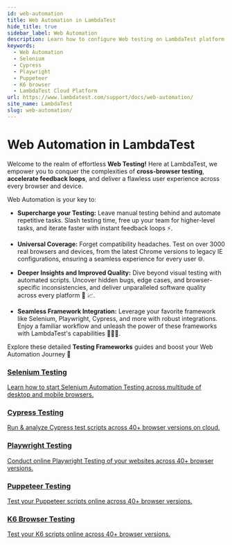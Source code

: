 ```yaml
---
id: web-automation
title: Web Automation in LambdaTest
hide_title: true
sidebar_label: Web Automation
description: Learn how to configure Web testing on LambdaTest platform to run Web automation tests on real device cloud.
keywords:
  - Web Automation
  - Selenium
  - Cypress
  - Playwright
  - Puppeteer
  - K6 browser
  - LambdaTest Cloud Platform
url: https://www.lambdatest.com/support/docs/web-automation/
site_name: LambdaTest
slug: web-automation/
---
```


<script type="application/ld+json"
      dangerouslySetInnerHTML={{ __html: JSON.stringify({
       "@context": "https://schema.org",
        "@type": "BreadcrumbList",
        "itemListElement": [{
          "@type": "ListItem",
          "position": 1,
          "name": "Home",
          "item": "https://www.lambdatest.com"
        },{
          "@type": "ListItem",
          "position": 2,
          "name": "Support",
          "item": "https://www.lambdatest.com/support/docs/"
        },{
          "@type": "ListItem",
          "position": 3,
          "name": "Automation",
          "item": "https://www.lambdatest.com/support/docs/web-automation/"
        }]
      })
    }}
></script>

# Web Automation in LambdaTest

Welcome to the realm of effortless **Web Testing!** Here at LambdaTest, we empower you to conquer the complexities of **cross-browser testing**, **accelerate feedback loops**, and deliver a flawless user experience across every browser and device.

Web Automation is your key to:

- **Supercharge your Testing:** Leave manual testing behind and automate repetitive tasks. Slash testing time, free up your team for higher-level tasks, and iterate faster with instant feedback loops ⚡.

- **Universal Coverage:** Forget compatibility headaches. Test on over 3000 real browsers and devices, from the latest Chrome versions to legacy IE configurations, ensuring a seamless experience for every user 🌐.

- **Deeper Insights and Improved Quality:** Dive beyond visual testing with automated scripts. Uncover hidden bugs, edge cases, and browser-specific inconsistencies, and deliver unparalleled software quality across every platform 🔎 📈.

- **Seamless Framework Integration:** Leverage your favorite framework like Selenium, Playwright, Cypress, and more with robust integrations. Enjoy a familiar workflow and unleash the power of these frameworks with LambdaTest's capabilities 🧑🏻‍💻.

Explore these detailed **Testing Frameworks** guides and boost your Web Automation Journey 🚀

<div className="support_main">  
  <a href="/docs/getting-started-with-lambdatest-automation/">
    <div className="support_inners">
      <h3>Selenium Testing</h3>
      <p>Learn how to start Selenium Automation Testing across multitude of desktop and mobile browsers.</p>
    </div>
  </a>
  <a href="/docs/getting-started-with-cypress-testing/">
    <div className="support_inners">
      <h3>Cypress Testing</h3>
      <p>Run & analyze Cypress test scripts across 40+ browser versions on cloud.</p>
    </div>
  </a>
  <a href="/docs/playwright-testing/">
    <div className="support_inners">
      <h3>Playwright Testing</h3>
      <p>Conduct online Playwright Testing of your websites across 40+ browser versions.</p>
    </div>
  </a>
  <a href="/docs/puppeteer-testing/">
    <div className="support_inners">
      <h3>Puppeteer Testing</h3>
      <p>Test your Puppeteer scripts online across 40+ browser versions.</p>
    </div>
  </a>
  <a href="/docs/k6-browser-testing/">
    <div className="support_inners">
      <h3>K6 Browser Testing</h3>
      <p>Test your K6 scripts online across 40+ browser versions.</p>
    </div>
  </a>
</div>